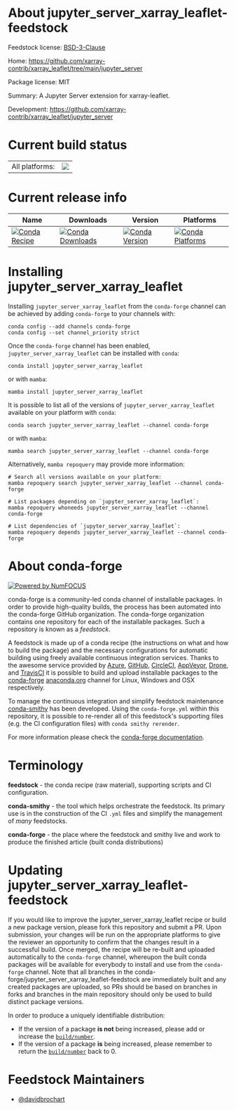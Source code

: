 About jupyter_server_xarray_leaflet-feedstock
=============================================

Feedstock license: [BSD-3-Clause](https://github.com/conda-forge/jupyter_server_xarray_leaflet-feedstock/blob/main/LICENSE.txt)

Home: https://github.com/xarray-contrib/xarray_leaflet/tree/main/jupyter_server

Package license: MIT

Summary: A Jupyter Server extension for xarray-leaflet.

Development: https://github.com/xarray-contrib/xarray_leaflet/jupyter_server

Current build status
====================


<table><tr><td>All platforms:</td>
    <td>
      <a href="https://dev.azure.com/conda-forge/feedstock-builds/_build/latest?definitionId=18574&branchName=main">
        <img src="https://dev.azure.com/conda-forge/feedstock-builds/_apis/build/status/jupyter_server_xarray_leaflet-feedstock?branchName=main">
      </a>
    </td>
  </tr>
</table>

Current release info
====================

| Name | Downloads | Version | Platforms |
| --- | --- | --- | --- |
| [![Conda Recipe](https://img.shields.io/badge/recipe-jupyter_server_xarray_leaflet-green.svg)](https://anaconda.org/conda-forge/jupyter_server_xarray_leaflet) | [![Conda Downloads](https://img.shields.io/conda/dn/conda-forge/jupyter_server_xarray_leaflet.svg)](https://anaconda.org/conda-forge/jupyter_server_xarray_leaflet) | [![Conda Version](https://img.shields.io/conda/vn/conda-forge/jupyter_server_xarray_leaflet.svg)](https://anaconda.org/conda-forge/jupyter_server_xarray_leaflet) | [![Conda Platforms](https://img.shields.io/conda/pn/conda-forge/jupyter_server_xarray_leaflet.svg)](https://anaconda.org/conda-forge/jupyter_server_xarray_leaflet) |

Installing jupyter_server_xarray_leaflet
========================================

Installing `jupyter_server_xarray_leaflet` from the `conda-forge` channel can be achieved by adding `conda-forge` to your channels with:

```
conda config --add channels conda-forge
conda config --set channel_priority strict
```

Once the `conda-forge` channel has been enabled, `jupyter_server_xarray_leaflet` can be installed with `conda`:

```
conda install jupyter_server_xarray_leaflet
```

or with `mamba`:

```
mamba install jupyter_server_xarray_leaflet
```

It is possible to list all of the versions of `jupyter_server_xarray_leaflet` available on your platform with `conda`:

```
conda search jupyter_server_xarray_leaflet --channel conda-forge
```

or with `mamba`:

```
mamba search jupyter_server_xarray_leaflet --channel conda-forge
```

Alternatively, `mamba repoquery` may provide more information:

```
# Search all versions available on your platform:
mamba repoquery search jupyter_server_xarray_leaflet --channel conda-forge

# List packages depending on `jupyter_server_xarray_leaflet`:
mamba repoquery whoneeds jupyter_server_xarray_leaflet --channel conda-forge

# List dependencies of `jupyter_server_xarray_leaflet`:
mamba repoquery depends jupyter_server_xarray_leaflet --channel conda-forge
```


About conda-forge
=================

[![Powered by
NumFOCUS](https://img.shields.io/badge/powered%20by-NumFOCUS-orange.svg?style=flat&colorA=E1523D&colorB=007D8A)](https://numfocus.org)

conda-forge is a community-led conda channel of installable packages.
In order to provide high-quality builds, the process has been automated into the
conda-forge GitHub organization. The conda-forge organization contains one repository
for each of the installable packages. Such a repository is known as a *feedstock*.

A feedstock is made up of a conda recipe (the instructions on what and how to build
the package) and the necessary configurations for automatic building using freely
available continuous integration services. Thanks to the awesome service provided by
[Azure](https://azure.microsoft.com/en-us/services/devops/), [GitHub](https://github.com/),
[CircleCI](https://circleci.com/), [AppVeyor](https://www.appveyor.com/),
[Drone](https://cloud.drone.io/welcome), and [TravisCI](https://travis-ci.com/)
it is possible to build and upload installable packages to the
[conda-forge](https://anaconda.org/conda-forge) [anaconda.org](https://anaconda.org/)
channel for Linux, Windows and OSX respectively.

To manage the continuous integration and simplify feedstock maintenance
[conda-smithy](https://github.com/conda-forge/conda-smithy) has been developed.
Using the ``conda-forge.yml`` within this repository, it is possible to re-render all of
this feedstock's supporting files (e.g. the CI configuration files) with ``conda smithy rerender``.

For more information please check the [conda-forge documentation](https://conda-forge.org/docs/).

Terminology
===========

**feedstock** - the conda recipe (raw material), supporting scripts and CI configuration.

**conda-smithy** - the tool which helps orchestrate the feedstock.
                   Its primary use is in the construction of the CI ``.yml`` files
                   and simplify the management of *many* feedstocks.

**conda-forge** - the place where the feedstock and smithy live and work to
                  produce the finished article (built conda distributions)


Updating jupyter_server_xarray_leaflet-feedstock
================================================

If you would like to improve the jupyter_server_xarray_leaflet recipe or build a new
package version, please fork this repository and submit a PR. Upon submission,
your changes will be run on the appropriate platforms to give the reviewer an
opportunity to confirm that the changes result in a successful build. Once
merged, the recipe will be re-built and uploaded automatically to the
`conda-forge` channel, whereupon the built conda packages will be available for
everybody to install and use from the `conda-forge` channel.
Note that all branches in the conda-forge/jupyter_server_xarray_leaflet-feedstock are
immediately built and any created packages are uploaded, so PRs should be based
on branches in forks and branches in the main repository should only be used to
build distinct package versions.

In order to produce a uniquely identifiable distribution:
 * If the version of a package **is not** being increased, please add or increase
   the [``build/number``](https://docs.conda.io/projects/conda-build/en/latest/resources/define-metadata.html#build-number-and-string).
 * If the version of a package **is** being increased, please remember to return
   the [``build/number``](https://docs.conda.io/projects/conda-build/en/latest/resources/define-metadata.html#build-number-and-string)
   back to 0.

Feedstock Maintainers
=====================

* [@davidbrochart](https://github.com/davidbrochart/)

